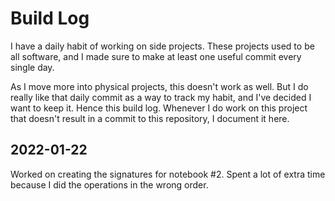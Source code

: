 # Build Log

I have a daily habit of working on side projects. These projects used to be all software, and I made sure to make at least one useful commit every single day.

As I move more into physical projects, this doesn't work as well. But I do really like that daily commit as a way to track my habit, and I've decided I want to keep it. Hence this build log. Whenever I do work on this project that doesn't result in a commit to this repository, I document it here.


## 2022-01-22

Worked on creating the signatures for notebook #2. Spent a lot of extra time because I did the operations in the wrong order.
